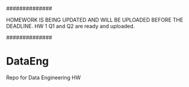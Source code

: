 ##############

HOMEWORK IS BEING UPDATED AND WILL BE UPLOADED BEFORE THE DEADLINE.
HW 1 Q1 and Q2 are ready and uploaded.

##############

# DataEng
Repo for Data Engineering HW
